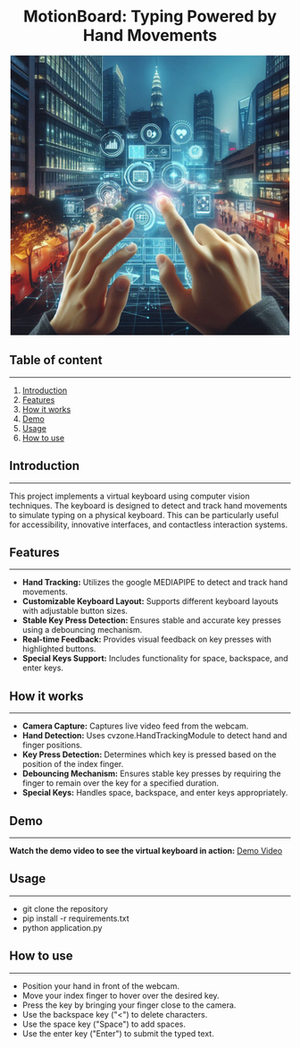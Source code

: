 # <div align="center">MotionBoard: Typing Powered by Hand Movements</div>
<div align="center">
  <img src="readme_data/poster.png" alt="Designer" width="500"/>
</div>

## Table of content
--------------
1. [Introduction](#introduction)
2. [Features](#features)
4. [How it works](#how-it-works)
4. [Demo](#demo)
5. [Usage](#usage)
6. [How to use](#how-to-use)

## Introduction
---------------
This project implements a virtual keyboard using computer vision techniques. The keyboard is designed to detect and track hand movements to simulate typing on a physical keyboard. This can be particularly useful for accessibility, innovative interfaces, and contactless interaction systems.

## Features
-----------
* **Hand Tracking:** Utilizes the google MEDIAPIPE to detect and track hand movements.
* **Customizable Keyboard Layout:** Supports different keyboard layouts with adjustable button sizes.
* **Stable Key Press Detection:** Ensures stable and accurate key presses using a debouncing mechanism.
* **Real-time Feedback:** Provides visual feedback on key presses with highlighted buttons.
* **Special Keys Support:** Includes functionality for space, backspace, and enter keys.

## How it works
----------------
* **Camera Capture:** Captures live video feed from the webcam.
* **Hand Detection:** Uses cvzone.HandTrackingModule to detect hand and finger positions.
* **Key Press Detection:** Determines which key is pressed based on the position of the index finger.
* **Debouncing Mechanism:** Ensures stable key presses by requiring the finger to remain over the key for a specified duration.
* **Special Keys:** Handles space, backspace, and enter keys appropriately.

## Demo
--------
**Watch the demo video to see the virtual keyboard in action:** [Demo Video](Demo_use_video.mp4)

## Usage
---------
* git clone the repository
* pip install -r requirements.txt
* python application.py

## How to use
---------------
* Position your hand in front of the webcam.
* Move your index finger to hover over the desired key.
* Press the key by bringing your finger close to the camera.
* Use the backspace key ("<") to delete characters.
* Use the space key ("Space") to add spaces.
* Use the enter key ("Enter") to submit the typed text.

